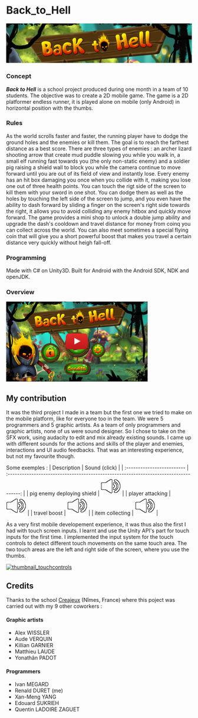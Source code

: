 # Back_to_Hell
![title]

### Concept

***Back to Hell*** is a school project produced during one month in a team of 10 students. The objective was to create a 2D mobile game.
The game is a 2D platformer endless runner, it is played alone on mobile (only Android) in horizontal position with the thumbs.

### Rules

As the world scrolls faster and faster, the running player have to dodge the ground holes and the enemies or kill them. The goal is to reach the farthest distance as a best score.
There are three types of enemies : an archer lizard shooting arrow that create mud puddle slowing you while you walk in, a small elf running fast towards you (the only non-static enemy) and a soldier pig raising a shield wall to block you while the camera continue to move forward until you are out of its field of view and instantly lose. Every enemy has an hit box damaging you once when you collide with it, making you lose one out of three health points. 
You can touch the rigt side of the screen to kill them with your sword in one shot. You can dodge them as well as the holes by touching the left side of the screen to jump, and you even have the ability to dash forward by sliding a finger on the screen's right side towards the right, it allows you to avoid colliding any enemy hitbox and quickly move forward.
The game provides a mini shop to unlock a double jump ability and upgrade the dash's cooldown and travel distance for money from coinq you can collect across the world. You can also meet sometimes a special flying coin that will give you a short powerful boost that makes you travel a certain distance very quickly without heigh fall-off.

### Programming

Made with C# on Unity3D. Built for Android with the Android SDK, NDK and openJDK.

### Overview
[![thumbnail_overview]](https://www.youtube.com/watch?v=rFTgVmh7c4g)


## My contribution

It was the third project I made in a team but the first one we tried to make on the mobile platform, like for everyone too in the team. We were 5 programmers and 5 graphic artists. As a team of only programmers and graphic artists, none of us were sound designer. So I chose to take on the SFX work, using audacity to edit and mix already existing sounds. I came up with different sounds for the actions and skills of the player and enemies, interactions and UI audio feedbacks. That was an interesting experience, but not my favourite though.

Some exemples :
| Description                | Sound (click)                                                                         |
| :------------------------- | :-----------------------------------------------------------------------------------: |
| pig enemy deploying shield | [![sound]](https://mega.nz/file/EfA3jCyQ#vShNj7ocOngT-bYNi4JGowSxk7cZKNRZm8_wmcCYPIM) |
| player attacking           | [![sound]](https://mega.nz/file/NTRAiBrI#kOdRmTiRudt2O8rMePxS4BPNrf-wenHBC_v2RiZDnSI) |
| travel boost               | [![sound]](https://mega.nz/file/NfJi2Jgb#z1fJ3xJ9Xeopavx0k6Ru7rFEN1dYKhCYWSXNqDH-DdI) |
| item collecting            | [![sound]](https://mega.nz/file/xXQRgQhQ#j2IP8ngniwJ8Aq-zW5dvCo5Mv1QUD3Rp1kg_vYpwx-s) |


As a very first mobile developement experience, it was thus also the first I had with touch screen inputs. I learnt and use the Unity API's part for touch inputs for the first time. I implemented the input system for the touch controls to detect different touch movements on the same touch area. The two touch areas are the left and right side of the screen, where you use the thumbs.

[![thumbnail_touchcontrols]](https://www.youtube.com)


## Credits

Thanks to the school [Creajeux](https://www.creajeux.fr/) (Nîmes, France) where this poject was carried out with my 9 other coworkers :

#### Graphic artists
- Alex WISSLER
- Aude VERQUIN
- Killian GARNIER
- Matthieu LAUDE
- Yonathân PADOT

#### Programmers
- Ivan MEGARD
- Renald DURET (me)
- Xan-Meng YANG
- Edouard SUKRIEH
- Quentin LADOIRE ZAGUET


<!-- MEDIA FILES -------------------------------------------------------------------------------------------->
[title]: Back_to_Hell_title.jpg
[thumbnail_overview]: Back_to_Hell_thumbnail_01.jpg
[thumbnail_touchcontrols]: Back_to_Hell_thumbnail_02.jpg
[sound]: sound_icon.png
